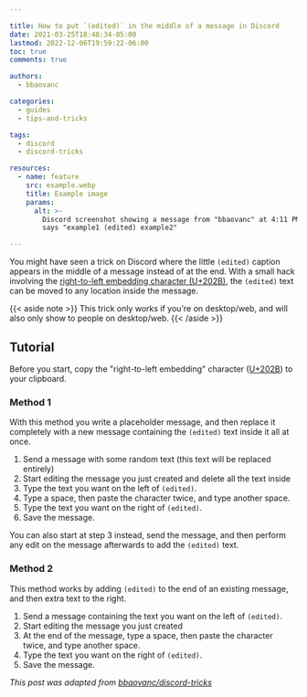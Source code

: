 ```yaml
---

title: How to put `(edited)` in the middle of a message in Discord
date: 2021-03-25T18:48:34-05:00
lastmod: 2022-12-06T19:59:22-06:00
toc: true
comments: true

authors:
  - bbaovanc

categories:
  - guides
  - tips-and-tricks

tags:
  - discord
  - discord-tricks

resources:
  - name: feature
    src: example.webp
    title: Example image
    params:
      alt: >-
        Discord screenshot showing a message from "bbaovanc" at 4:11 PM, which
        says "example1 (edited) example2"

---
```


You might have seen a trick on Discord where the little `(edited)` caption
appears in the middle of a message instead of at the end. With a small hack
involving the [right-to-left embedding character
(U+202B)](https://unicode-explorer.com/c/202B), the `(edited)` text can be moved
to any location inside the message.

<!--more-->

{{< aside note >}}
This trick only works if you're on desktop/web, and will also only show to
people on desktop/web.
{{< /aside >}}

## Tutorial

Before you start, copy the "right-to-left embedding" character
([U+202B](https://unicode-explorer.com/c/202B)) to your clipboard.

### Method 1

With this method you write a placeholder message, and then replace it completely
with a new message containing the `(edited)` text inside it all at once.

1. Send a message with some random text (this text will be replaced entirely)
2. Start editing the message you just created and delete all the text inside
3. Type the text you want on the left of `(edited)`.
4. Type a space, then paste the character twice, and type another space.
5. Type the text you want on the right of `(edited)`.
6. Save the message.

You can also start at step 3 instead, send the message, and then perform any
edit on the message afterwards to add the `(edited)` text.

### Method 2

This method works by adding `(edited)` to the end of an existing message, and
then extra text to the right.

1. Send a message containing the text you want on the left of `(edited)`.
2. Start editing the message you just created
3. At the end of the message, type a space, then paste the character twice, and
   type another space.
4. Type the text you want on the right of `(edited)`.
5. Save the message.

*This post was adapted from [bbaovanc/discord-tricks][1]*

[1]: https://git.bbaovanc.com/bbaovanc/discord-tricks
